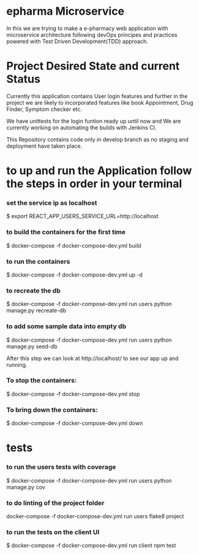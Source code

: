 # epharma Microservice

In this we are trying to make a e-pharmacy web application with microservice architecture following devOps principes and practices powered with Test Driven Development(TDD) approach.

# Project Desired State and current Status

Currently this application contains User login features and further in the project we are likely to incorporated features like book Appointment, Drug Finder, Symptom checker etc.

We have unittests for the login funtion ready up until now and We are currently working on automating the builds with Jenkins CI. 

This Repository contains code only in develop branch as no staging and deployment have taken place.

# to up and run the Application follow the steps in order in your terminal

### set the service ip as localhost
$ export REACT_APP_USERS_SERVICE_URL=http://localhost

### to build the containers for the first time
$ docker-compose -f docker-compose-dev.yml build

### to run the containers
$ docker-compose -f docker-compose-dev.yml up -d

### to recreate the db 
$ docker-compose -f docker-compose-dev.yml run users python manage.py recreate-db

### to add some sample data into empty db
$ docker-compose -f docker-compose-dev.yml run users python manage.py seed-db

After this step we can look at http://localhost/ to see our app up and running.

### To stop the containers:
$ docker-compose -f docker-compose-dev.yml stop

### To bring down the containers:
$ docker-compose -f docker-compose-dev.yml down

# tests

### to run the users tests with coverage
$ docker-compose -f docker-compose-dev.yml run users python manage.py cov

### to do linting of the project folder
docker-compose -f docker-compose-dev.yml run users flake8 project

### to run the tests on the client UI
$ docker-compose -f docker-compose-dev.yml run client npm test
